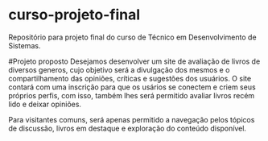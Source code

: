 # curso-projeto-final
Repositório para projeto final do curso de Técnico em Desenvolvimento de Sistemas.

#Projeto proposto
Desejamos desenvolver um site de avaliação de livros de diversos generos, cujo objetivo será a divulgação dos mesmos e o compartilhamento das opiniões, críticas e sugestões dos usuários. O site contará com uma inscrição para que os usários se conectem e criem seus próprios perfis, com isso, também lhes será permitido avaliar livros recém lido e deixar opiniões. 

Para visitantes comuns, será apenas permitido a navegação pelos tópicos de discussão, livros em destaque e exploração do conteúdo disponível.

